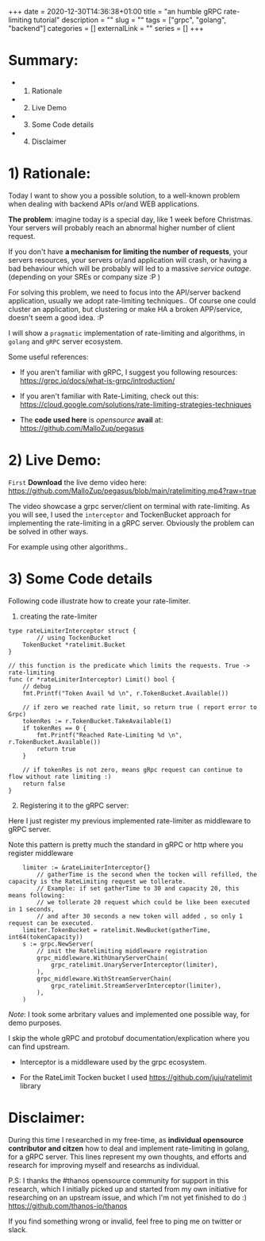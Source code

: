 +++ 
date = 2020-12-30T14:36:38+01:00
title = "an humble gRPC rate-limiting tutorial"
description = ""
slug = "" 
tags = ["grpc", "golang", "backend"]
categories = []
externalLink = ""
series = []
+++
# Summary:

- 1) Rationale 
- 2) Live Demo
- 3) Some Code details
- 4) Disclaimer 

# 1) Rationale:

Today I want to show you a possible solution, to a well-known problem when dealing with backend APIs or/and WEB applications.

**The problem**: imagine today is a special day, like 1 week before Christmas. Your servers will probably reach an abnormal higher number of client request.

If you don't have **a mechanism for limiting the number of requests**,  your servers resources, your servers or/and application will crash, or having a bad behaviour  which will be probably will led to a massive *service outage*.
 (depending on your SREs or company size :P ) 

For solving this problem, we need to focus into  the API/server backend application, usually we adopt rate-limiting techniques.. Of course one could cluster an application, but clustering or make HA a broken APP/service, doesn't seem a good idea. :P


I will show a `pragmatic` implementation  of rate-limiting and algorithms, in `golang` and `gRPC` server ecosystem.

Some useful references:

- If you aren't familiar with gRPC, I suggest you following resources: https://grpc.io/docs/what-is-grpc/introduction/

- If you aren't familiar with Rate-Limiting, check out this: https://cloud.google.com/solutions/rate-limiting-strategies-techniques

- The **code used here**  is *opensource* **avail** at: https://github.com/MalloZup/pegasus


# 2) Live Demo:

`First` **Download** the live demo video here: https://github.com/MalloZup/pegasus/blob/main/ratelimiting.mp4?raw=true  

The video showcase a grpc server/client on terminal with rate-limiting.
As you will see, I used the `interceptor` and TockenBucket approach for implementing the rate-limiting in a gRPC server. Obviously the problem can be solved in other ways.

For example using other algorithms..

# 3) Some Code details


Following code illustrate how to create your rate-limiter. 

1) creating the rate-limiter
```
type rateLimiterInterceptor struct {
        // using TockenBucket 
	TokenBucket *ratelimit.Bucket
}

// this function is the predicate which limits the requests. True -> rate-limiting
func (r *rateLimiterInterceptor) Limit() bool {
	// debug
	fmt.Printf("Token Avail %d \n", r.TokenBucket.Available())

	// if zero we reached rate limit, so return true ( report error to Grpc)
	tokenRes := r.TokenBucket.TakeAvailable(1)
	if tokenRes == 0 {
		fmt.Printf("Reached Rate-Limiting %d \n", r.TokenBucket.Available())
		return true
	}

	// if tokenRes is not zero, means gRpc request can continue to flow without rate limiting :)
	return false
}
```

2) Registering it to the gRPC server:

Here I just register my previous implemented rate-limiter as middleware to gRPC server.

Note this pattern is pretty much the standard in gRPC or http where you register middleware 
```
	limiter := &rateLimiterInterceptor{}
        // gatherTime is the second when the tocken will refilled, the capacity is the RateLimiting request we tollerate.
        // Example: if set gatherTime to 30 and capacity 20, this means following:
        // we tollerate 20 request which could be like been executed in 1 seconds,
        // and after 30 seconds a new token will added , so only 1 request can be executed.
	limiter.TokenBucket = ratelimit.NewBucket(gatherTime, int64(tokenCapacity))
	s := grpc.NewServer(
		// init the Ratelimiting middleware registration
		grpc_middleware.WithUnaryServerChain(
			grpc_ratelimit.UnaryServerInterceptor(limiter),
		),
		grpc_middleware.WithStreamServerChain(
			grpc_ratelimit.StreamServerInterceptor(limiter),
		),
	)
```

*Note*:  I took some arbritary values and implemented one possible way, for demo purposes.

I skip the whole gRPC and protobuf documentation/explication where you can find upstream.

* Interceptor is a middleware used by the grpc ecosystem.

* For the RateLimit Tocken bucket I used https://github.com/juju/ratelimit library

# Disclaimer:

During this time I researched in my free-time, as **individual opensource contributor and citzen** how to deal and implement rate-limiting in golang, for a gRPC server.
This lines represent my own thoughts, and efforts and research for improving myself and researchs as individual.

P.S: I thanks the #thanos opensource community for support in this research, which I initially picked up and started from my own initiative for researching on an upstream issue,  and which I'm not yet finished to do :) https://github.com/thanos-io/thanos

If you find something wrong or invalid, feel free to ping me on twitter or slack.



